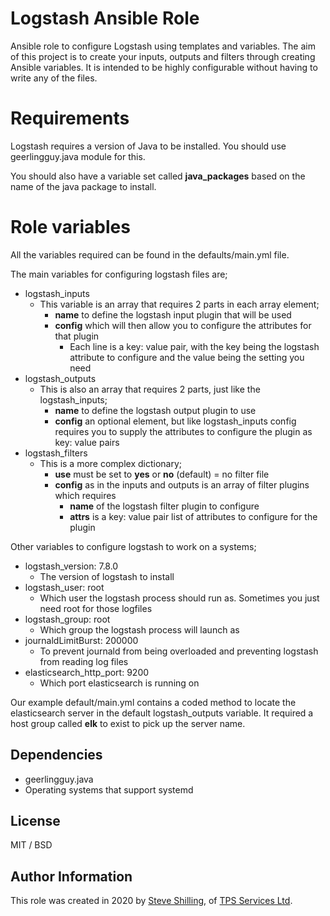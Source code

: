 # Logstash Ansible Role

Ansible role to configure Logstash using templates and variables.  The aim of this project is to create your inputs, outputs and filters through creating Ansible variables.  It is intended to be highly configurable without having to write any of the files.

# Requirements

Logstash requires a version of Java to be installed.  You should use geerlingguy.java module for this.

You should also have a variable set called **java_packages** based on the name of the java package to install.

# Role variables

All the variables required can be found in the defaults/main.yml file.

The main variables for configuring logstash files are;
* logstash_inputs
  - This variable is an array that requires 2 parts in each array element;
    - **name** to define the logstash input plugin that will be used
    - **config** which will then allow you to configure the attributes for that plugin
      - Each line is a key: value pair, with the key being the logstash attribute to configure and the value being the setting you need
* logstash_outputs
  - This is also an array that requires 2 parts, just like the logstash_inputs;
    - **name** to define the logstash output plugin to use
    - **config** an optional element, but like logstash_inputs config requires you to supply the attributes to configure the plugin as key: value pairs
* logstash_filters
  - This is a more complex dictionary;
    - **use** must be set to **yes** or **no** (default) = no filter file
    - **config** as in the inputs and outputs is an array of filter plugins which requires
      - **name** of the logstash filter plugin to configure
      - **attrs** is a key: value pair list of attributes to configure for the plugin

Other variables to configure logstash to work on a systems;

- logstash_version: 7.8.0
  - The version of logstash to install
- logstash_user: root
  - Which user the logstash process should run as.  Sometimes you just need root for those logfiles
- logstash_group: root
  - Which group the logstash process will launch as
- journaldLimitBurst: 200000
  - To prevent journald from being overloaded and preventing logstash from reading log files
- elasticsearch_http_port: 9200
  - Which port elasticsearch is running on

Our example default/main.yml contains a coded method to locate the elasticsearch server in the default logstash_outputs variable.  It required a host group called **elk** to exist to pick up the server name.

## Dependencies

* geerlingguy.java
* Operating systems that support systemd

## License

MIT / BSD

## Author Information

This role was created in 2020 by [Steve Shilling](https://uk.linkedin.com/in/steve-shilling-01120b7), of [TPS Services Ltd](https://www.therapypages.com).
